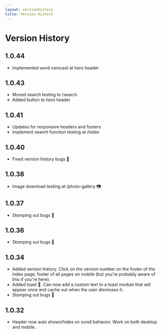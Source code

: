 ```yaml
---
layout: versionhistory
title: Version History
---
```





# Version History
## 1.0.44
* Implemented word carousel at hero header

## 1.0.43
* Moved search testing to /search
* Added button to hero header

## 1.0.41
* Updates for responsive headers and footers
* Implement search function testing at /index

## 1.0.40
* Fixed version history bugs 🐛

## 1.0.38
* Image download testing at /photo-gallery 📷

## 1.0.37
* Stomping out bugs 🐛

## 1.0.36
* Stomping out bugs 🐛

## 1.0.34
* Added version history. Click on the version number on the footer of the index page; footer of all pages on mobile (but you're probably aware of this if you're here).
* Added toast 🍞. Can now add a custom text to a toast module that will appear once and cache out when the user dismisses it.
* Stomping out bugs 🐛

## 1.0.32
* Header now auto shows/hides on scroll behavior. Work on both desktop and mobile.